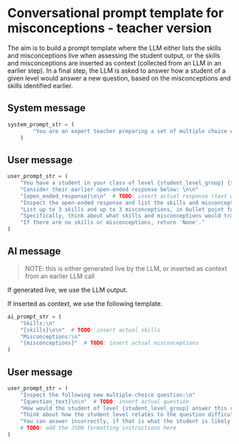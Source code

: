 # Conversational prompt template for misconceptions - teacher version

The aim is to build a prompt template where the LLM either lists the skills and misconceptions live when assessing the student output, or the skills and misconceptions are inserted as context (collected from an LLM in an earlier step).
In a final step, the LLM is asked to answer how a student of a given level would answer a new question, based on the misconceptions and skills identified earlier.

## System message
```python
system_prompt_str = (
        "You are an expert teacher preparing a set of multiple choice exam questions on {exam_type}. "
    )
```

## User message

```python
user_prompt_str = (
    "You have a student in your class of level {student_level_group} {student_scale}. "
    "Consider their earlier open-ended response below: \n\n"
    "{open_ended_response}\n\n"  # TODO: insert actual response (text with annotations + error legend)
    "Inspect the open-ended response and list the skills and misconceptions that the student has. "
    "List up to 3 skills and up to 3 misconceptions, in bullet point format. "
    "Specifically, think about what skills and misconceptions would translate from writing to reading comprehension. "
    "If there are no skills or misconceptions, return 'None'."
)
```

## AI message
> NOTE: this is either generated live by the LLM, or inserted as context from an earlier LLM call

If generated live, we use the LLM output.

If inserted as context, we use the following template.
```python
ai_prompt_str = (
    "Skills:\n"
    "{skills}\n\n"  # TODO: insert actual skills
    "Misconceptions:\n"
    "{misconceptions}"  # TODO: insert actual misconceptions
)
```

## User message
```python
user_prompt_str = (
    "Inspect the following new multiple-choice question:\n"
    "{question_text}\n\n"  # TODO: insert actual question
    "How would the student of level {student_level_group} answer this question? "
    "Think about how the student level relates to the question difficulty. "
    "You can answer incorrectly, if that is what the student is likely to do for this question. "
    # TODO: add the JSON formatting instructions here
)
```




